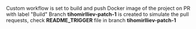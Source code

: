 Custom workflow is set to build and push Docker image of the project on PR with label "Build"
Branch **tihomirIliev-patch-1** is created to simulate the pull requests, check **README_TRIGGER** file in branch **tihomirIliev-patch-1**   

